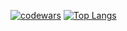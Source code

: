 [![codewars](https://www.codewars.com/users/M1suta/badges/large)](https://www.codewars.com/users/M1suta)
[![Top Langs](https://github-readme-stats.vercel.app/api/top-langs/?username=realskrip&layout=compact&theme=dark)](https://github.com/anuraghazra/github-readme-stats)

<!--
### Hi there 👋
**realskrip/realskrip** is a ✨ _special_ ✨ repository because its `README.md` (this file) appears on your GitHub profile.

Here are some ideas to get you started:

- 🔭 I’m currently working on ...
- 🌱 I’m currently learning ...
- 👯 I’m looking to collaborate on ...
- 🤔 I’m looking for help with ...
- 💬 Ask me about ...
- 📫 How to reach me: ...
- 😄 Pronouns: ...
- ⚡ Fun fact: ...
-->
